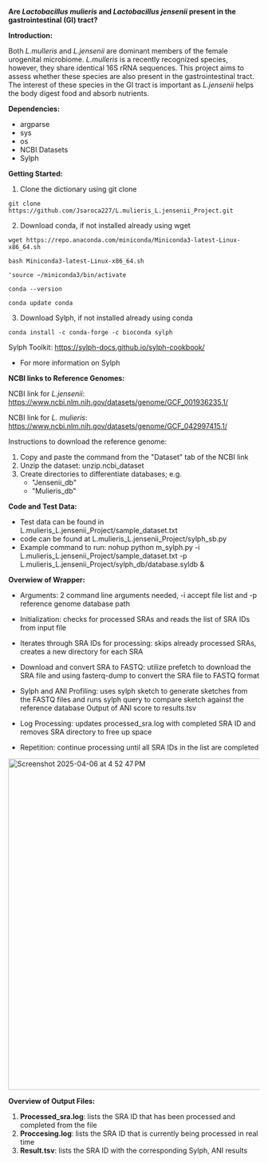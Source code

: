 **Are _Lactobacillus mulieris_ and _Lactobacillus jensenii_ present in the gastrointestinal (GI) tract?**

**Introduction:**

Both _L.mulleris_ and _L.jensenii_ are dominant members of the female urogenital microbiome. _L.mulleris_ is a recently recognized species, however, they share identical 16S rRNA sequences. This project aims to assess whether these species are also present in the gastrointestinal tract. The interest of these species in the GI tract is important as _L.jensenii_ helps the body digest food and absorb nutrients. 

**Dependencies:**
- argparse
- sys
- os
- NCBI Datasets
- Sylph

**Getting Started:**

1. Clone the dictionary using git clone

```
git clone https://github.com/Jsaroca227/L.mulieris_L.jensenii_Project.git
```

2. Download conda, if not installed already using wget

```
wget https://repo.anaconda.com/miniconda/Miniconda3-latest-Linux-x86_64.sh

bash Miniconda3-latest-Linux-x86_64.sh

'source ~/miniconda3/bin/activate

conda --version

conda update conda
```

3. Download Sylph, if not installed already using conda

```
conda install -c conda-forge -c bioconda sylph
```

Sylph Toolkit: https://sylph-docs.github.io/sylph-cookbook/
- For more information on Sylph


**NCBI links to Reference Genomes:**

NCBI link for _L.jensenii_: https://www.ncbi.nlm.nih.gov/datasets/genome/GCF_001936235.1/

NCBI link for _L. mulieris_: https://www.ncbi.nlm.nih.gov/datasets/genome/GCF_042997415.1/

  Instructions to download the reference genome:
  1. Copy and paste the command from the "Dataset" tab of the NCBI link
  2. Unzip the dataset: unzip.ncbi_dataset
  3. Create directories to differentiate databases; e.g.
     - "Jensenii_db"
     - "Mulieris_db"

**Code and Test Data:**
- Test data can be found in  L.mulieris_L.jensenii_Project/sample_dataset.txt
- code can be found at L.mulieris_L.jensenii_Project/sylph_sb.py
- Example command to run:
  nohup python m_sylph.py -i L.mulieris_L.jensenii_Project/sample_dataset.txt -p L.mulieris_L.jensenii_Project/sylph_db/database.syldb &

**Overwiew of Wrapper:**

- Arguments: 2 command line arguments needed, -i accept file list and -p reference genome database path

- Initialization: checks for processed SRAs and reads the list of SRA IDs from input file

- Iterates through SRA IDs for processing: skips already processed SRAs, creates a new directory for each SRA

- Download and convert SRA to FASTQ: utilize prefetch to download the SRA file and using fasterq-dump to convert the SRA file to FASTQ format

- Sylph and ANI Profiling: uses sylph sketch to generate sketches from the FASTQ files and runs sylph query to compare sketch against the reference database
Output of ANI score to results.tsv

- Log Processing: updates processed_sra.log with completed SRA ID and removes SRA directory to free up space

- Repetition: continue processing until all SRA IDs in the list are completed 

 <img width="664" alt="Screenshot 2025-04-06 at 4 52 47 PM" src="https://github.com/user-attachments/assets/606f1057-6a8b-425f-9177-0e399687685a" />


**Overview of Output Files:**
1. **Processed_sra.log**: lists the SRA ID that has been processed and completed from the file
2. **Proccesing.log**: lists the SRA ID that is currently being processed in real time
3. **Result.tsv**: lists the SRA ID with the corresponding Sylph, ANI results

